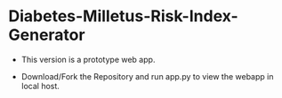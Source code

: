 # Diabetes-Milletus-Risk-Index-Generator

- This version is a prototype web app.

- Download/Fork the Repository and run app.py to view the webapp in local host.
